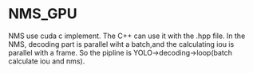 # NMS_GPU
 NMS use cuda c implement.
 The C++ can use it with the .hpp file.
 In the NMS, decoding part is parallel wiht a batch,and the calculating iou is parallel with a frame. So the pipline is  YOLO->decoding->loop(batch calculate iou and nms).  

